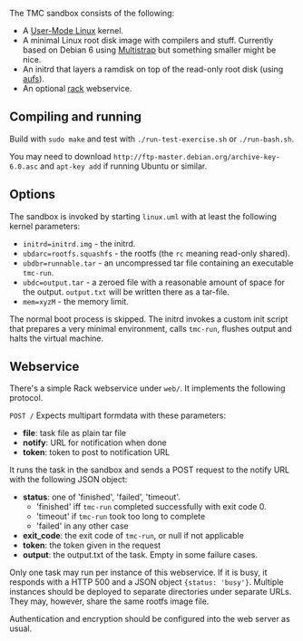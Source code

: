 
The TMC sandbox consists of the following:

- A [User-Mode Linux](http://user-mode-linux.sourceforge.net/) kernel.
- A minimal Linux root disk image with compilers and stuff. Currently based on Debian 6 using [Multistrap](http://wiki.debian.org/Multistrap) but something smaller might be nice.
- An initrd that layers a ramdisk on top of the read-only root disk (using [aufs](http://aufs.sourceforge.net/)).
- An optional [rack](http://rack.rubyforge.org/) webservice.

## Compiling and running ##

Build with `sudo make` and test with `./run-test-exercise.sh` or `./run-bash.sh`.

You may need to download `http://ftp-master.debian.org/archive-key-6.0.asc` and `apt-key add` if running Ubuntu or similar.

## Options ##

The sandbox is invoked by starting `linux.uml` with at least the following kernel parameters:

- `initrd=initrd.img` - the initrd.
- `ubdarc=rootfs.squashfs` - the rootfs (the `rc` meaning read-only shared).
- `ubdbr=runnable.tar` - an uncompressed tar file containing an executable `tmc-run`.
- `ubdc=output.tar` - a zeroed file with a reasonable amount of space for the output. `output.txt` will be written there as a tar-file.
- `mem=xyzM` - the memory limit.

The normal boot process is skipped. The initrd invokes a custom init script that prepares a very minimal environment, calls `tmc-run`, flushes output and halts the virtual machine.

## Webservice ##

There's a simple Rack webservice under `web/`. It implements the following protocol.

`POST /`
Expects multipart formdata with these parameters:

- **file**: task file as plain tar file
- **notify**: URL for notification when done
- **token**: token to post to notification URL

It runs the task in the sandbox and sends a POST request
to the notify URL with the following JSON object:

- **status**: one of 'finished', 'failed', 'timeout'.
    - 'finished' iff `tmc-run` completed successfully with exit code 0.
    - 'timeout' if `tmc-run` took too long to complete
    - 'failed' in any other case
- **exit_code**: the exit code of `tmc-run`, or null if not applicable
- **token**: the token given in the request
- **output**: the output.txt of the task. Empty in some failure cases.

Only one task may run per instance of this webservice.
If it is busy, it responds with a HTTP 500 and a JSON object `{status: 'busy'}`.
Multiple instances should be deployed to separate directories under separate URLs.
They may, however, share the same rootfs image file.

Authentication and encryption should be configured into the web server as usual.

